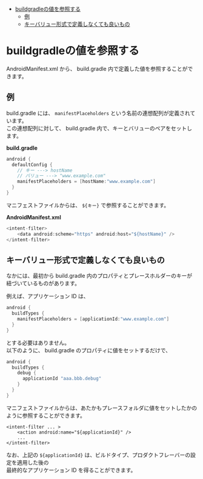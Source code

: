 <!-- TOC START min:1 max:3 link:true asterisk:false update:true -->
- [buildgradleの値を参照する](#buildgradleの値を参照する)
  - [例](#例)
  - [キーバリュー形式で定義しなくても良いもの](#キーバリュー形式で定義しなくても良いもの)
<!-- TOC END -->


# buildgradleの値を参照する

AndroidManifest.xml から、 build.gradle 内で定義した値を参照することができます。

## 例

build.gradle には、 `manifestPlaceholders` という名前の連想配列が定義されています。  
この連想配列に対して、 build.gradle 内で、キーとバリューのペアをセットします。

**build.gradle**

```java
android {
  defaultConfig {
    // キー ---> hostName
    // バリュー ---> "www.example.com"
    manifestPlaceholders = [hostName:"www.example.com"]
  }
}
```

マニフェストファイルからは、 `${キー}` で参照することができます。

**AndroidManifest.xml**

```java
<intent-filter>
    <data android:scheme="https" android:host="${hostName}" />
</intent-filter>
```


## キーバリュー形式で定義しなくても良いもの

なかには、最初から build.gradle 内のプロパティとプレースホルダーのキーが紐づいているものがあります。

例えば、アプリケーション ID は、

```java
android {
  buildTypes {
    manifestPlaceholders = [applicationId:"www.example.com"]
  }
}
```

とする必要はありません。  
以下のように、 build.gradle のプロパティに値をセットするだけで、

```java
android {
  buildTypes {
    debug {
      applicationId "aaa.bbb.debug"
    }
  }
}
```

マニフェストファイルからは、あたかもプレースフォルダに値をセットしたかのように参照することができます。

```
<intent-filter ... >
    <action android:name="${applicationId}" />
    ...
</intent-filter>
```

なお、上記の `${applicationId}` は、ビルドタイプ、プロダクトフレーバーの設定を適用した後の  
最終的なアプリケーション ID を得ることができます。
